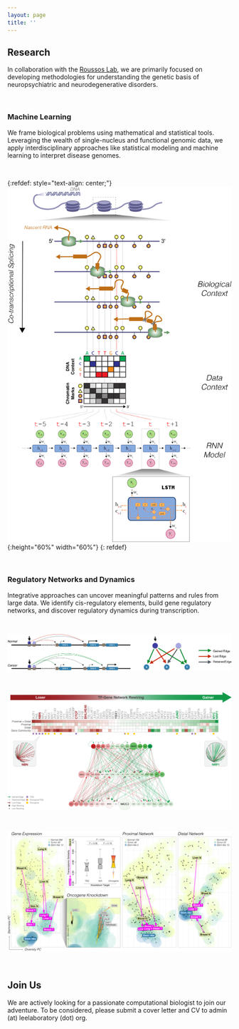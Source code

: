 ```yaml
---
layout: page
title: ''
---
```


## Research 

In collaboration with the [Roussos Lab](http://labs.icahn.mssm.edu/roussos-lab/), we are primarily focused on developing methodologies for understanding the genetic basis of neuropsychiatric and neurodegenerative disorders.

<br>

### Machine Learning

We frame biological problems using mathematical and statistical tools. Leveraging the wealth of single-nucleus and functional genomic data, we apply interdisciplinary approaches like statistical modeling and machine learning to interpret disease genomes.

<br>

{:refdef: style="text-align: center;"}
![ESPRNN Overview](/images/ESPRNN_overview.png){:height="60%" width="60%"}
{: refdef}

<br>

### Regulatory Networks and Dynamics

Integrative approaches can uncover meaningful patterns and rules from large data. We identify cis-regulatory elements, build gene regulatory networks, and discover regulatory dynamics during transcription.

<br>

![Rewiring Schematic](/images/rewiring_schematic.png)

<br>

![Rewiring Highlight](/images/rewiring_highlight.png)

<br>

![Cellspace Highlight](/images/cellspace_overview.png)

<br>

## Join Us

We are actively looking for a passionate computational biologist to join our adventure. To be considered, please submit a cover letter and CV to admin (at) leelaboratory (dot) org.
